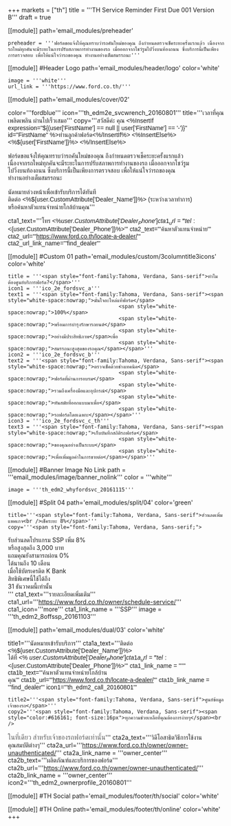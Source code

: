+++
markets = ["th"]
title = '''TH Service Reminder First Due 001 Version B'''
draft = true

[[module]]
path='email_modules/preheader'


	preheader = '''ฟอร์ดขอแจ้งให้คุณทราบว่ารถคันใหม่ของคุณ ถึงกำหนดตรวจเช็คระยะครั้งแรกแล้ว เนื่องจากรถใหม่ทุกคันจะมีระยะในการปรับสภาพการทำงานของรถ เมื่อออกจากโชว์รูมไปวิ่งบนท้องถนน ซึ่งบริการนี้เป็นเพียงการตรวจสอบ เพื่อให้แน่ใจว่ารถของคุณ ทำงานอย่างเต็มสมรรถนะ'''

[[module]] #Header Logo
path='email_modules/header/logo'
color='white'

	image = '''white'''
	url_link = '''https://www.ford.co.th/'''

[[module]]
path='email_modules/cover/02'

color='''fordblue'''
icon='''th_edm2e_svcwrench_20160801'''
title='''<span style="font-family:Tahoma, Verdana, Sans-serif">เวลาที่คุณเพลิดเพลิน ผ่านไปเร็วเสมอ</span>'''
copy='''<span style="font-family:Tahoma, Verdana, Sans-serif">สวัสดีค่ะ คุณ <%InsertIf expression="${(user['FirstName'] == null || user['FirstName'] == '-')}" id="FirstName" %>ท่านลูกค้าฟอร์ด<%/InsertIf%> <%InsertElse%> <%${user['FirstName']}%> <%/InsertElse%><br /><br /><span style="white-space:nowrap;">ฟอร์ดขอแจ้งให้คุณทราบว่า</span><span style="white-space:nowrap;">รถคันใหม่ของคุณ</span> 
<span style="white-space:nowrap;"> ถึงกำหนดตรวจเช็คระยะครั้งแรกแล้ว</span> 
<span style="white-space:nowrap;"> เนื่องจากรถใหม่ทุกคัน</span><span style="white-space:nowrap;">จะมีระยะในการปรับสภาพ</span><span style="white-space:nowrap;">การทำงานของรถ</span>
<span style="white-space:nowrap;"> เมื่อออกจากโชว์รูม</span><span style="white-space:nowrap;">ไปวิ่งบนท้องถนน</span> 
<span style="white-space:nowrap;"> ซึ่งบริการนี้</span><span style="white-space:nowrap;">เป็นเพียงการตรวจสอบ</span> 
<span style="white-space:nowrap;"> เพื่อให้แน่ใจว่ารถของคุณ</span> 
<span style=" white-space:nowrap;"> ทำงานอย่างเต็มสมรรถนะ</span><br /><br />
<span style="white-space:nowrap;">นัดหมายล่วงหน้าเพื่อเข้ารับบริการได้ทันที</span> <br />
<span style="white-space:nowrap;">ติดต่อ <%${user.CustomAttribute['Dealer_Name']}%></span> <span style="white-space:nowrap;">(ระหว่างเวลาทำการ)</span><br />
<span style="white-space:nowrap;">หรือค้นหาตัวแทนจำหน่ายใกล้บ้านคุณ</span></span>'''

cta1_text='''<span style="font-family:Tahoma, Verdana, Sans-serif">โทร <%${user.CustomAttribute['Dealer_Phone']}%></span>'''
cta1_url='''tel:<%${user.CustomAttribute['Dealer_Phone']}%>'''
cta2_text='''<span style="font-family:Tahoma, Verdana, Sans-serif">ค้นหาตัวแทนจำหน่าย</span>'''
cta2_url='''https://www.ford.co.th/locate-a-dealer/'''
cta2_url_link_name='''find_dealer'''


[[module]] #Custom 01
path='email_modules/custom/3columntitle3icons'
color='white'

	title = '''<span style="font-family:Tahoma, Verdana, Sans-serif">ทำไมต้องศูนย์บริการฟอร์ด?</span>'''
	icon1 = '''ico_2e_fordsvc_a'''
	text1 = '''<span style="font-family:Tahoma, Verdana, Sans-serif"><span style="white-space:nowrap;">มั่นใจอะไหล่แท้ฟอร์ด</span> 
										<span style="white-space:nowrap;">100%</span>
										<span style="white-space:nowrap;">พร้อมการบำรุงรักษารถยนต์</span>
										<span style="white-space:nowrap;">อย่างมีประสิทธิภาพ</span>เพื่อ
										<span style="white-space:nowrap;">สมรรถนะสูงสุดของรถคุณ</span></span>'''
	icon2 = '''ico_2e_fordsvc_b'''
	text2 = '''<span style="font-family:Tahoma, Verdana, Sans-serif"><span style="white-space:nowrap;">ตรวจเช็คด้วยช่างเทคนิค</span> 
										<span style="white-space:nowrap;">ฟอร์ดที่ผ่านการอบรม</span> 
										<span style="white-space:nowrap;">รวมถึงเครื่องมือและอุปกรณ์</span> 
										<span style="white-space:nowrap;">ทันสมัยที่ออกแบบมาเพื่อ</span>
										<span style="white-space:nowrap;">รถฟอร์ดโดยเฉพาะ</span></span>'''
	icon3 = '''ico_2e_fordsvc_c_th'''
	text3 = '''<span style="font-family:Tahoma, Verdana, Sans-serif"><span style="white-space:nowrap;">เก็บบันทึกสถิติรถฟอร์ด</span> 
										<span style="white-space:nowrap;">ของคุณอย่างเป็นระบบ</span> 
										<span style="white-space:nowrap;">เพื่อเพิ่มมูลค่าในการขายต่อ</span></span>'''

[[module]] #Banner Image No Link
path = '''email_modules/image/banner_nolink'''
color = '''white'''

	image = '''th_edm2_whyfordsvc_20161115'''

[[module]] #Split 04
path='email_modules/split/04'
color='green'

	title='''<span style="font-family:Tahoma, Verdana, Sans-serif">ส่วนลดเพิ่มแพคเกจ<br />เช็คระยะ 8%</span>'''
	copy='''<span style="font-family:Tahoma, Verdana, Sans-serif;">
<span style="white-space:nowrap;">รับส่วนลดโปรแกรม SSP เพิ่ม	8%</span><br />
<span style="white-space:nowrap;">หรือสูงสุดถึง 3,000 บาท</span><br />
<span style="white-space:nowrap;">แถมคุณยังสามารถผ่อน 0%</span><br />
<span style="white-space:nowrap;">ได้นานถึง 10 เดือน</span><br />
<span style="white-space:nowrap;">เมื่อใช้บัตรเครดิต K Bank</span><br />
<span style="white-space:nowrap;">สิทธิพิเศษนี้ใช้ได้ถึง</span><br />
<span style="white-space:nowrap;">31 ธันวาคมนี้เท่านั้น</span><br />
</span>'''
	cta1_text='''<span style="font-family:Tahoma, Verdana, Sans-serif">รายละเอียดเพิ่มเติม</span>'''
cta1_url='''https://www.ford.co.th/owner/schedule-service/'''
cta1_icon='''more'''
cta1_link_name = '''SSP'''
image = '''th_edm2_8offssp_20161103'''

[[module]]
path='email_modules/dual/03'
color='white'

title1='''<span style="font-family:Tahoma, Verdana, Sans-serif">นัดหมายเข้ารับบริการ</span>'''
	cta1a_text='''<span style="font-family:Tahoma, Verdana, Sans-serif">ติดต่อ <%${user.CustomAttribute['Dealer_Name']}%><br />ได้ที่ <% ${user.CustomAttribute['Dealer_Phone']} %></span>'''
	cta1a_url='''tel:<%${user.CustomAttribute['Dealer_Phone']}%>'''
	cta1_link_name = ''''''
	cta1b_text='''<span style="font-family:Tahoma, Verdana, Sans-serif">ค้นหาตัวแทนจำหน่ายใกล้บ้าน<br />คุณ</span>'''
	cta1b_url='''https://www.ford.co.th/locate-a-dealer/'''
	cta1b_link_name = '''find_dealer'''
	icon1='''th_edm2_call_20160801'''

	title2='''<span style="font-family:Tahoma, Verdana, Sans-serif">ศูนย์ข้อมูลเจ้าของรถ</span>'''
	copy2='''<span style="font-family:Tahoma, Verdana, Sans-serif"><span style="color:#616161; font-size:16px">ทุกความช่วยเหลือที่คุณต้องการง่ายๆ</span><br /> 
<span style="color:#616161; font-size:16px">ในที่เดียว</span> 
<span style="white-space:nowrap; color:#616161; font-size:16px"> สำหรับเจ้าของรถฟอร์ดเท่านั้น</span></span>'''
cta2a_text='''<span style="font-family:Tahoma, Verdana, Sans-serif">วิดีโอสาธิตวิธีการใช้งาน<br />คุณสมบัติต่างๆ</span>'''
	cta2a_url='''https://www.ford.co.th/owner/owner-unauthenticated/'''
	cta2a_link_name = '''owner_center'''
	cta2b_text='''<span style="font-family:Tahoma, Verdana, Sans-serif">ผลิตภัณฑ์และบริการของฟอร์ด</span>'''
	cta2b_url='''https://www.ford.co.th/owner/owner-unauthenticated/'''
	cta2b_link_name = '''owner_center'''
	icon2='''th_edm2_ownerprofile_20160801'''

[[module]] #TH Social
path='email_modules/footer/th/social'
color='white'

[[module]] #TH Online
path='email_modules/footer/th/online'
color='white'
+++